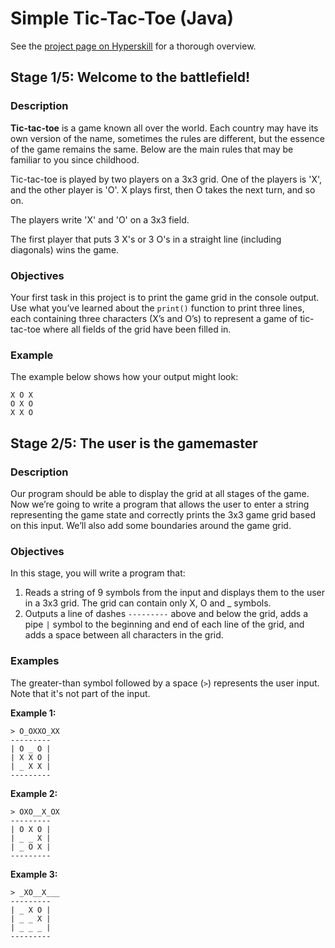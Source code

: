 # Simple Tic-Tac-Toe (Java)

See the [project page on Hyperskill](https://hyperskill.org/projects/48) for a thorough overview.


## Stage 1/5: Welcome to the battlefield!

### Description

**Tic-tac-toe** is a game known all over the world. Each country may have its own version of the name, sometimes the rules are different, but the essence of the game remains the same. Below are the main rules that may be familiar to you since childhood.

Tic-tac-toe is played by two players on a 3x3 grid. One of the players is 'X', and the other player is 'O'. X plays first, then O takes the next turn, and so on.

The players write 'X' and 'O' on a 3x3 field.

The first player that puts 3 X's or 3 O's in a straight line (including diagonals) wins the game.

### Objectives

Your first task in this project is to print the game grid in the console output. Use what you’ve learned about the `print()` function to print three lines, each containing three characters (X’s and O’s) to represent a game of tic-tac-toe where all fields of the grid have been filled in.

### Example

The example below shows how your output might look:
```text
X O X
O X O
X X O
```


## Stage 2/5: The user is the gamemaster

### Description

Our program should be able to display the grid at all stages of the game. Now we’re going to write a program that allows the user to enter a string representing the game state and correctly prints the 3x3 game grid based on this input. We’ll also add some boundaries around the game grid.

### Objectives

In this stage, you will write a program that:

1. Reads a string of 9 symbols from the input and displays them to the user in a 3x3 grid. The grid can contain only X, O and _ symbols.
2. Outputs a line of dashes `---------` above and below the grid, adds a pipe `|` symbol to the beginning and end of each line of the grid, and adds a space between all characters in the grid.

### Examples

The greater-than symbol followed by a space (`>`) represents the user input. Note that it's not part of the input.

**Example 1:**
```text
> O_OXXO_XX
---------
| O _ O |
| X X O |
| _ X X |
---------
```

**Example 2:**
```text
> OXO__X_OX
---------
| O X O |
| _ _ X |
| _ O X |
---------
```

**Example 3:**
```text
> _XO__X___
---------
| _ X O |
| _ _ X |
| _ _ _ |
---------
```
